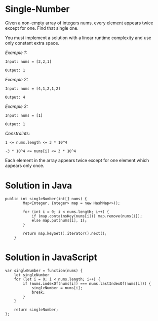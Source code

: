 # Single-Number

Given a non-empty array of integers nums, every element appears twice except for one. Find that single one.

You must implement a solution with a linear runtime complexity and use only constant extra space.

 

_Example 1:_

`
Input: nums = [2,2,1]
`

`
Output: 1
`


_Example 2:_

`
Input: nums = [4,1,2,1,2]
`

`
Output: 4
`


_Example 3:_

`
Input: nums = [1]
`

`
Output: 1
`
 

_Constraints:_

`
1 <= nums.length <= 3 * 10^4
`

`
-3 * 10^4 <= nums[i] <= 3 * 10^4
`

Each element in the array appears twice except for one element which appears only once.

# Solution in Java

```
public int singleNumber(int[] nums) {
        Map<Integer, Integer> map = new HashMap<>();

        for (int i = 0; i < nums.length; i++) {
            if (map.containsKey(nums[i])) map.remove(nums[i]);
            else map.put(nums[i], 1);
        }

        return map.keySet().iterator().next();
    }
```


# Solution in JavaScript

```
var singleNumber = function(nums) {
    let singleNumber
    for (let i = 0; i < nums.length; i++) {
        if (nums.indexOf(nums[i]) === nums.lastIndexOf(nums[i])) {
            singleNumber = nums[i];
            break;
        }
    }
    
    return singleNumber;
};
```
